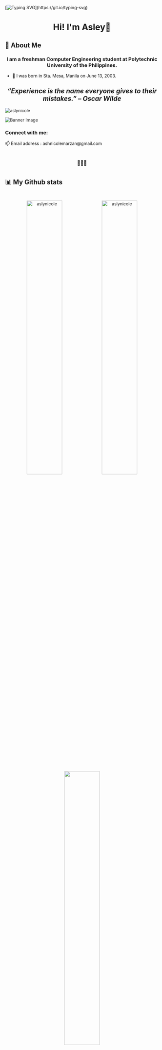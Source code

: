[![Typing SVG](https://readme-typing-svg.herokuapp.com?size=24&width=600&lines=Welcome+To+Asley's+GitHub+Profile!)](https://git.io/typing-svg)
<h1 align="center">Hi! I'm Asley👋 </h1>
<h2 align='left'>🚀 About Me
</h2>
<h3 align="center">I am a freshman Computer Engineering student at Polytechnic University of the Philippines.
</h3>

 - 🔮 I was born in Sta. Mesa, Manila on June 13, 2003.
<h2 align='center'><i> “Experience is the name everyone gives to their mistakes.” – Oscar Wilde </i></h1>
<p align="left"> <img src="https://komarev.com/ghpvc/?username=aslynicole&label=Profile%20views&color=471363&style=flat" alt="aslynicole" /> </p>

![Banner Image](https://github.com/aslynicole/aslynicole/blob/main/S.png)
<br>
<p align="left"> 
<h3 align="left">Connect with me:</h3>
📫 Email address :   ashnicolemarzan@gmail.com
<h1 align="center"></h1>
<h3 align="center">💜💜💜</h3>
<h1 align="center"></h1> 
</p>
<h1 align="center"></h1> 
<h2 align='left'>📊 My Github stats  </h2>
<h1 align="center"></h1> 
<p align="center">
  <img width="48%" src="https://github-readme-stats.vercel.app/api?username=aslynicole&show_icons=true&theme=radical" alt="aslynicole"/>
  <img width="48%" src="https://github-readme-streak-stats.herokuapp.com/?user=aslynicole&theme=radical" alt="aslynicole" />
  <img width="48%" src="https://github-readme-stats.vercel.app/api/top-langs/?username=aslynicole&theme=tokyonight" />
</p>

</p>
<p><img align="center">
  <h1 align="center"></h1> 
  <h2 align='center'>⚡️<i>Stay awesome!</i>⚡️</h2>
  <h1 align="center"></h1> 
  <image width="99%" src="https://activity-graph.herokuapp.com/graph?username=aslynicole&theme=react-dark" alt="aslynicole" />
  <img src="https://raw.githubusercontent.com/bornmay/bornmay/Update/svg/Bottom.svg" alt="Github Stats" />
</p>
